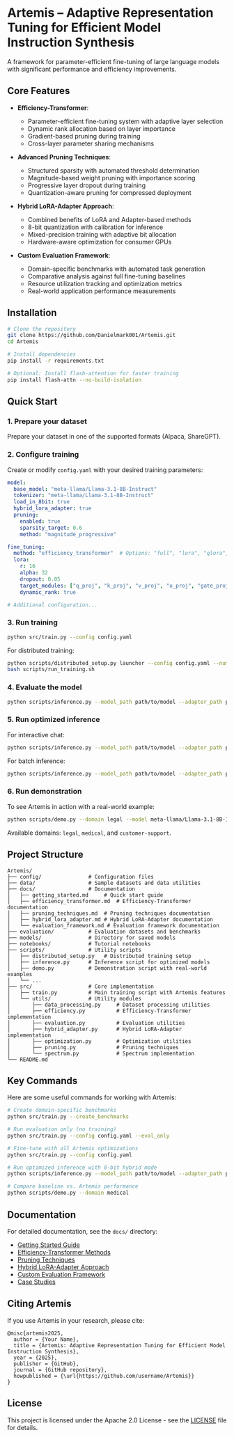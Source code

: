 # Artemis – Adaptive Representation Tuning for Efficient Model Instruction Synthesis

A framework for parameter-efficient fine-tuning of large language models with significant performance and efficiency improvements.

## Core Features

- **Efficiency-Transformer**:
  - Parameter-efficient fine-tuning system with adaptive layer selection
  - Dynamic rank allocation based on layer importance
  - Gradient-based pruning during training
  - Cross-layer parameter sharing mechanisms

- **Advanced Pruning Techniques**:
  - Structured sparsity with automated threshold determination
  - Magnitude-based weight pruning with importance scoring
  - Progressive layer dropout during training
  - Quantization-aware pruning for compressed deployment

- **Hybrid LoRA-Adapter Approach**:
  - Combined benefits of LoRA and Adapter-based methods
  - 8-bit quantization with calibration for inference
  - Mixed-precision training with adaptive bit allocation
  - Hardware-aware optimization for consumer GPUs

- **Custom Evaluation Framework**:
  - Domain-specific benchmarks with automated task generation
  - Comparative analysis against full fine-tuning baselines
  - Resource utilization tracking and optimization metrics
  - Real-world application performance measurements

## Installation

```bash
# Clone the repository
git clone https://github.com/Danielmark001/Artemis.git
cd Artemis

# Install dependencies
pip install -r requirements.txt

# Optional: Install flash-attention for faster training
pip install flash-attn --no-build-isolation
```

## Quick Start

### 1. Prepare your dataset

Prepare your dataset in one of the supported formats (Alpaca, ShareGPT). 

### 2. Configure training

Create or modify `config.yaml` with your desired training parameters:

```yaml
model:
  base_model: "meta-llama/Llama-3.1-8B-Instruct"
  tokenizer: "meta-llama/Llama-3.1-8B-Instruct"
  load_in_8bit: true
  hybrid_lora_adapter: true
  pruning:
    enabled: true
    sparsity_target: 0.6
    method: "magnitude_progressive"

fine_tuning:
  method: "efficiency_transformer"  # Options: "full", "lora", "qlora", "spectrum", "efficiency_transformer"
  lora:
    r: 16
    alpha: 32
    dropout: 0.05
    target_modules: ["q_proj", "k_proj", "v_proj", "o_proj", "gate_proj", "up_proj", "down_proj"]
    dynamic_rank: true

# Additional configuration...
```

### 3. Run training

```bash
python src/train.py --config config.yaml
```

For distributed training:

```bash
python scripts/distributed_setup.py launcher --config config.yaml --num_gpus_per_node 4 --use_deepspeed
bash scripts/run_training.sh
```

### 4. Evaluate the model

```bash
python scripts/inference.py --model_path path/to/model --adapter_path path/to/adapter --evaluate --eval_dataset path/to/eval_data.json --perplexity --benchmarks domain-specific
```

### 5. Run optimized inference

For interactive chat:

```bash
python scripts/inference.py --model_path path/to/model --adapter_path path/to/adapter --chat --load_in_8bit --hybrid_mode
```

For batch inference:

```bash
python scripts/inference.py --model_path path/to/model --adapter_path path/to/adapter --batch --input_file inputs.json --output_file outputs.json --load_in_8bit --hybrid_mode
```

### 6. Run demonstration

To see Artemis in action with a real-world example:

```bash
python scripts/demo.py --domain legal --model meta-llama/Llama-3.1-8B-Instruct
```

Available domains: `legal`, `medical`, and `customer-support`.

## Project Structure

```
Artemis/
├── config/               # Configuration files
├── data/                 # Sample datasets and data utilities
├── docs/                 # Documentation
│   ├── getting_started.md     # Quick start guide
│   ├── efficiency_transformer.md  # Efficiency-Transformer documentation
│   ├── pruning_techniques.md  # Pruning techniques documentation
│   ├── hybrid_lora_adapter.md # Hybrid LoRA-Adapter documentation
│   └── evaluation_framework.md # Evaluation framework documentation
├── evaluation/           # Evaluation datasets and benchmarks
├── models/               # Directory for saved models
├── notebooks/            # Tutorial notebooks
├── scripts/              # Utility scripts
│   ├── distributed_setup.py   # Distributed training setup
│   ├── inference.py      # Inference script for optimized models
│   ├── demo.py           # Demonstration script with real-world examples
│   └── ...
├── src/                  # Core implementation
│   ├── train.py          # Main training script with Artemis features
│   └── utils/            # Utility modules
│       ├── data_processing.py     # Dataset processing utilities
│       ├── efficiency.py          # Efficiency-Transformer implementation
│       ├── evaluation.py          # Evaluation utilities
│       ├── hybrid_adapter.py      # Hybrid LoRA-Adapter implementation
│       ├── optimization.py        # Optimization utilities
│       ├── pruning.py             # Pruning techniques
│       └── spectrum.py            # Spectrum implementation
└── README.md
```

## Key Commands

Here are some useful commands for working with Artemis:

```bash
# Create domain-specific benchmarks
python src/train.py --create_benchmarks

# Run evaluation only (no training)
python src/train.py --config config.yaml --eval_only

# Fine-tune with all Artemis optimizations
python src/train.py --config config.yaml

# Run optimized inference with 8-bit hybrid mode
python scripts/inference.py --model_path path/to/model --adapter_path path/to/adapter --chat --load_in_8bit --hybrid_mode

# Compare baseline vs. Artemis performance
python scripts/demo.py --domain medical
```

## Documentation

For detailed documentation, see the `docs/` directory:

- [Getting Started Guide](docs/getting_started.md)
- [Efficiency-Transformer Methods](docs/efficiency_transformer.md)
- [Pruning Techniques](docs/pruning_techniques.md)
- [Hybrid LoRA-Adapter Approach](docs/hybrid_lora_adapter.md)
- [Custom Evaluation Framework](docs/evaluation_framework.md)
- [Case Studies](docs/case_studies.md)

## Citing Artemis

If you use Artemis in your research, please cite:

```
@misc{artemis2025,
  author = {Your Name},
  title = {Artemis: Adaptive Representation Tuning for Efficient Model Instruction Synthesis},
  year = {2025},
  publisher = {GitHub},
  journal = {GitHub repository},
  howpublished = {\url{https://github.com/username/Artemis}}
}
```

## License

This project is licensed under the Apache 2.0 License - see the [LICENSE](LICENSE) file for details.
